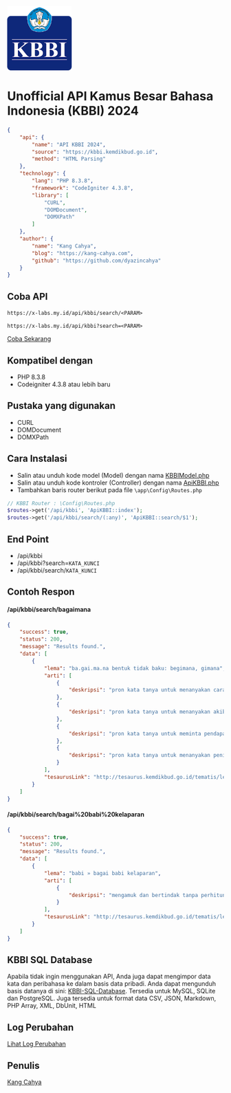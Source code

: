 <img src="https://raw.githubusercontent.com/dyazincahya/API-KBBI-PHP-Codeigniter-4/main/kbbi.webp" width="150" />

# Unofficial API Kamus Besar Bahasa Indonesia (KBBI) 2024

```json
{
    "api": {
        "name": "API KBBI 2024",
        "source": "https://kbbi.kemdikbud.go.id",
        "method": "HTML Parsing"
    },
    "technology": {
        "lang": "PHP 8.3.8",
        "framework": "CodeIgniter 4.3.8",
        "library": [
            "CURL",
            "DOMDocument",
            "DOMXPath"
        ]
    },
    "author": {
        "name": "Kang Cahya",
        "blog": "https://kang-cahya.com",
        "github": "https://github.com/dyazincahya"
    }
}
```
## Coba API
```
https://x-labs.my.id/api/kbbi/search/<PARAM>
```

```
https://x-labs.my.id/api/kbbi?search=<PARAM>
```

[Coba Sekarang](https://x-labs.my.id/api/kbbi/search/demo)

## Kompatibel dengan
- PHP 8.3.8
- Codeigniter 4.3.8 atau lebih baru

## Pustaka yang digunakan
- CURL
- DOMDocument
- DOMXPath

## Cara Instalasi
- Salin atau unduh kode model (Model) dengan nama [KBBIModel.php](https://github.com/dyazincahya/API-KBBI-PHP-Codeigniter-4/blob/main/KBBIModel.php)
- Salin atau unduh kode kontroler (Controller) dengan nama [ApiKBBI.php](https://github.com/dyazincahya/API-KBBI-PHP-Codeigniter-4/blob/main/ApiKBBI.php)
- Tambahkan baris router berikut pada file ```\app\Config\Routes.php```
```php
// KBBI Router : \Config\Routes.php
$routes->get('/api/kbbi', 'ApiKBBI::index');
$routes->get('/api/kbbi/search/(:any)', 'ApiKBBI::search/$1');
```

## End Point
- /api/kbbi
- /api/kbbi?search=```KATA_KUNCI```
- /api/kbbi/search/```KATA_KUNCI```

## Contoh Respon
#### /api/kbbi/search/bagaimana
```json
{
    "success": true,
    "status": 200,
    "message": "Results found.",
    "data": [
        {
            "lema": "ba.gai.ma.na bentuk tidak baku: begimana, gimana",
            "arti": [
                {
                    "deskripsi": "pron kata tanya untuk menanyakan cara, perbuatan (lazimnya diikuti kata cara): -- caranya membeli buku dari luar negeri?"
                },
                {
                    "deskripsi": "pron kata tanya untuk menanyakan akibat suatu tindakan: -- kalau dia lari nanti?"
                },
                {
                    "deskripsi": "pron kata tanya untuk meminta pendapat dari kawan bicara (diikuti kata kalau): -- kalau kita pergi ke Puncak?"
                },
                {
                    "deskripsi": "pron kata tanya untuk menanyakan penilaian atas suatu gagasan: -- pendapatmu?"
                }
            ],
            "tesaurusLink": "http://tesaurus.kemdikbud.go.id/tematis/lema/bagaimana"
        }
    ]
}
```

#### /api/kbbi/search/bagai%20babi%20kelaparan
```json
{
    "success": true,
    "status": 200,
    "message": "Results found.",
    "data": [
        {
            "lema": "babi » bagai babi kelaparan",
            "arti": [
                {
                    "deskripsi": "mengamuk dan bertindak tanpa perhitungan"
                }
            ],
            "tesaurusLink": "http://tesaurus.kemdikbud.go.id/tematis/lema/bagai babi kelaparan"
        }
    ]
}
```

## KBBI SQL Database
Apabila tidak ingin menggunakan API, Anda juga dapat mengimpor data kata dan peribahasa ke dalam basis data pribadi. Anda dapat mengunduh basis datanya di sini: [KBBI-SQL-Database](https://github.com/dyazincahya/KBBI-SQL-database). Tersedia untuk MySQL, SQLite dan PostgreSQL. Juga tersedia untuk format data CSV, JSON, Markdown, PHP Array, XML, DbUnit, HTML

## Log Perubahan
[Lihat Log Perubahan](https://github.com/dyazincahya/API-KBBI-PHP-Codeigniter-4/releases)

## Penulis
[Kang Cahya](https://kang-cahya.com)
